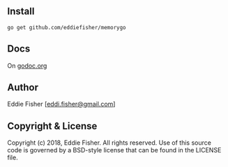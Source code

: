 [godoc.org]: http://godoc.org/github.com/eddiefisher/memorygo "godoc.org"

## Install

    go get github.com/eddiefisher/memorygo

## Docs

On [godoc.org][]

## Author

Eddie Fisher [eddi.fisher@gmail.com]

## Copyright & License

Copyright (c) 2018, Eddie Fisher.
All rights reserved.
Use of this source code is governed by a BSD-style license that can be
found in the LICENSE file.
